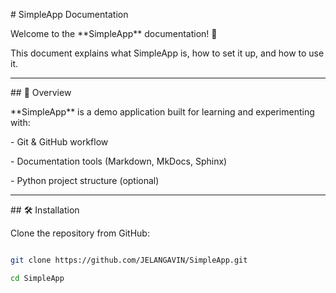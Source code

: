 \# SimpleApp Documentation



Welcome to the \*\*SimpleApp\*\* documentation! 🎉  



This document explains what SimpleApp is, how to set it up, and how to use it.



---



\## 🚀 Overview

\*\*SimpleApp\*\* is a demo application built for learning and experimenting with:

\- Git \& GitHub workflow

\- Documentation tools (Markdown, MkDocs, Sphinx)

\- Python project structure (optional)



---



\## 🛠️ Installation

Clone the repository from GitHub:



```bash

git clone https://github.com/JELANGAVIN/SimpleApp.git

cd SimpleApp



